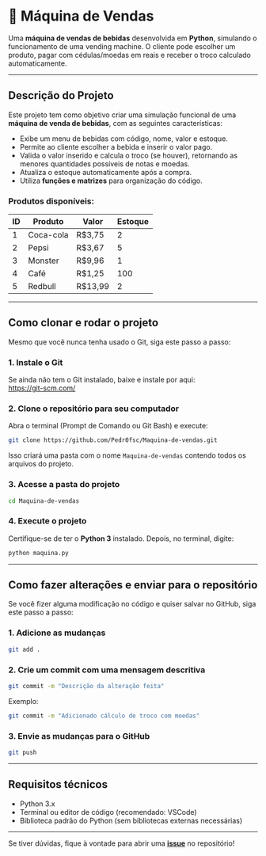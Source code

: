 # 🥤 Máquina de Vendas

Uma **máquina de vendas de bebidas** desenvolvida em **Python**, simulando o funcionamento de uma vending machine. O cliente pode escolher um produto, pagar com cédulas/moedas em reais e receber o troco calculado automaticamente.

---

## Descrição do Projeto

Este projeto tem como objetivo criar uma simulação funcional de uma **máquina de venda de bebidas**, com as seguintes características:

- Exibe um menu de bebidas com código, nome, valor e estoque.
- Permite ao cliente escolher a bebida e inserir o valor pago.
- Valida o valor inserido e calcula o troco (se houver), retornando as menores quantidades possíveis de notas e moedas.
- Atualiza o estoque automaticamente após a compra.
- Utiliza **funções e matrizes** para organização do código.

### Produtos disponíveis:

| ID | Produto    | Valor  | Estoque |
|----|------------|--------|---------|
| 1  | Coca-cola  | R$3,75 | 2       |
| 2  | Pepsi      | R$3,67 | 5       |
| 3  | Monster    | R$9,96 | 1       |
| 4  | Café       | R$1,25 | 100     |
| 5  | Redbull    | R$13,99| 2       |

---

## Como clonar e rodar o projeto

Mesmo que você nunca tenha usado o Git, siga este passo a passo:

### 1. Instale o Git

Se ainda não tem o Git instalado, baixe e instale por aqui:  
https://git-scm.com/

### 2. Clone o repositório para seu computador

Abra o terminal (Prompt de Comando ou Git Bash) e execute:

```bash
git clone https://github.com/Pedr0fsc/Maquina-de-vendas.git
```

Isso criará uma pasta com o nome `Maquina-de-vendas` contendo todos os arquivos do projeto.

### 3. Acesse a pasta do projeto

```bash
cd Maquina-de-vendas
```

### 4. Execute o projeto

Certifique-se de ter o **Python 3** instalado. Depois, no terminal, digite:

```bash
python maquina.py
```

---

## Como fazer alterações e enviar para o repositório

Se você fizer alguma modificação no código e quiser salvar no GitHub, siga este passo a passo:

### 1. Adicione as mudanças

```bash
git add .
```

### 2. Crie um commit com uma mensagem descritiva

```bash
git commit -m "Descrição da alteração feita"
```

Exemplo:
```bash
git commit -m "Adicionado cálculo de troco com moedas"
```

### 3. Envie as mudanças para o GitHub

```bash
git push
```

---

## Requisitos técnicos

- Python 3.x
- Terminal ou editor de código (recomendado: VSCode)
- Biblioteca padrão do Python (sem bibliotecas externas necessárias)

---

Se tiver dúvidas, fique à vontade para abrir uma [**issue**](https://github.com/Pedr0fsc/Maquina-de-vendas/issues) no repositório!
